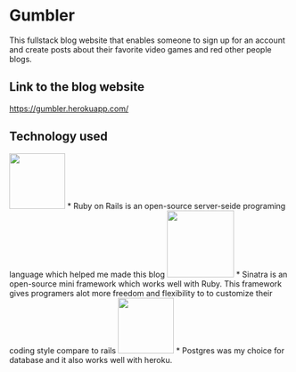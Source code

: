 # Gumbler
This fullstack blog website that enables someone to sign up for an account and create posts about their favorite video games and red other people blogs.


## Link to the blog website
https://gumbler.herokuapp.com/


## Technology used
<img src="https://upload.wikimedia.org/wikipedia/commons/thumb/6/62/Ruby_On_Rails_Logo.svg/1200px-Ruby_On_Rails_Logo.svg.png"  width="100px">
* Ruby on Rails is an open-source server-seide programing language which helped me made this blog


<img src="http://www.webbizarro.com/images/noticias/2014/08/sinatra-framework-webbizarro-interno_1407334653000_alarge.jpg"  width="120px">
* Sinatra is an open-source mini framework which works well with Ruby. This framework gives programers alot more freedom and flexibility to to customize their coding style compare to rails 


<img src="https://images.g2crowd.com/uploads/product/image/social_landscape/social_landscape_1489695931/postgresql.png"  width="100px">
* Postgres was my choice for database and it also works well with heroku.
